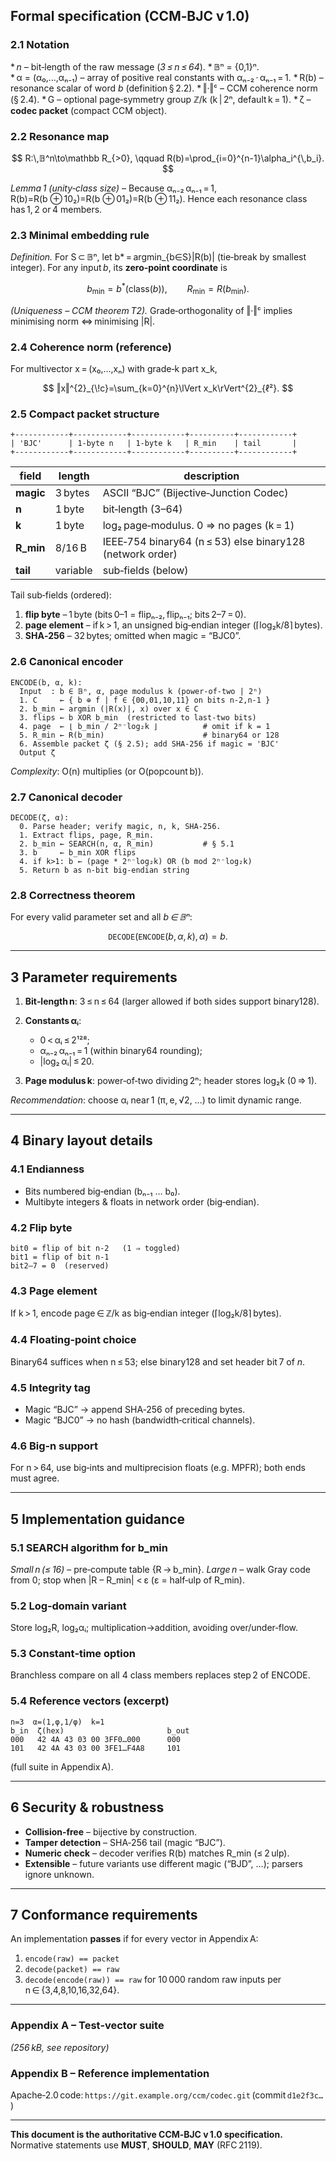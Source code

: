 ## Formal specification (CCM‑BJC v 1.0)

### 2.1 Notation

\* *n* – bit‑length of the raw message (*3 ≤ n ≤ 64*).
\* 𝔹ⁿ = {0,1}ⁿ.
\* α = (α₀,…,αₙ₋₁) – array of positive real constants with αₙ₋₂ · αₙ₋₁ = 1.
\* R(b) – resonance scalar of word *b* (definition § 2.2).
\* ‖·‖ᶜ – CCM coherence norm (§ 2.4).
\* G – optional page‑symmetry group ℤ/k (k | 2ⁿ, default k = 1).
\* ζ – **codec packet** (compact CCM object).

### 2.2 Resonance map

$$
R:\,𝔹^n\to\mathbb R_{>0}, \qquad  
R(b)=\prod_{i=0}^{n-1}\alpha_i^{\,b_i}.
$$

*Lemma 1 (unity‑class size)* – Because αₙ₋₂ αₙ₋₁ = 1,
 R(b)=R(b ⊕ 10₂)=R(b ⊕ 01₂)=R(b ⊕ 11₂).
Hence each resonance class has 1, 2 or 4 members.

### 2.3 Minimal embedding rule

*Definition.* For S ⊂ 𝔹ⁿ, let b\* = argmin\_{b∈S}|R(b)| (tie‑break by smallest integer).
For any input *b*, its **zero‑point coordinate** is

$$
b_{\min}=b^*(\text{class}(b)),\qquad
R_{\min}=R(b_{\min}).
$$

*(Uniqueness – CCM theorem T2).* Grade‑orthogonality of ‖·‖ᶜ implies minimising norm ⇔ minimising |R|.

### 2.4 Coherence norm (reference)

For multivector x = (x₀,…,xₙ) with grade‑k part x\_k,

$$
‖x‖^{2}_{\!c}=\sum_{k=0}^{n}\lVert x_k\rVert^{2}_{ℓ²}.
$$

### 2.5 Compact packet structure

```
+------------+------------+------------+----------+------------+
| 'BJC'      | 1‑byte n   | 1‑byte k   | R_min    | tail       |
+------------+------------+------------+----------+------------+
```

| field      | length   | description                                               |
| ---------- | -------- | --------------------------------------------------------- |
| **magic**  | 3 bytes  | ASCII “BJC” (Bijective‑Junction Codec)                    |
| **n**      | 1 byte   | bit‑length (3–64)                                         |
| **k**      | 1 byte   | log₂ page‑modulus. 0 ⇒ no pages (k = 1)                   |
| **R\_min** | 8/16 B   | IEEE‑754 binary64 (n ≤ 53) else binary128 (network order) |
| **tail**   | variable | sub‑fields (below)                                        |

Tail sub‑fields (ordered):

1. **flip byte** – 1 byte (bits 0–1 = flipₙ₋₂, flipₙ₋₁; bits 2–7 = 0).
2. **page element** – if k > 1, an unsigned big‑endian integer (⌈log₂k/8⌉ bytes).
3. **SHA‑256** – 32 bytes; omitted when magic = “BJC0”.

### 2.6 Canonical encoder

```
ENCODE(b, α, k):
  Input  : b ∈ 𝔹ⁿ, α, page modulus k (power‑of‑two | 2ⁿ)
  1. C     ← { b ⊕ f | f ∈ {00,01,10,11} on bits n‑2,n‑1 }
  2. b_min ← argmin (|R(x)|, x) over x ∈ C
  3. flips ← b XOR b_min  (restricted to last‑two bits)
  4. page  ← ⌊ b_min / 2ⁿ⁻log₂k ⌋          # omit if k = 1
  5. R_min ← R(b_min)                      # binary64 or 128
  6. Assemble packet ζ (§ 2.5); add SHA‑256 if magic = 'BJC'
  Output ζ
```

*Complexity*: O(n) multiplies (or O(popcount b)).

### 2.7 Canonical decoder

```
DECODE(ζ, α):
  0. Parse header; verify magic, n, k, SHA‑256.
  1. Extract flips, page, R_min.
  2. b_min ← SEARCH(n, α, R_min)           # § 5.1
  3. b     ← b_min XOR flips
  4. if k>1: b ← (page * 2ⁿ⁻log₂k) OR (b mod 2ⁿ⁻log₂k)
  5. Return b as n‑bit big‑endian string
```

### 2.8 Correctness theorem

For every valid parameter set and all *b ∈ 𝔹ⁿ*:

$$
\texttt{DECODE}(\texttt{ENCODE}(b,α,k),α)=b.
$$

---

## 3 Parameter requirements

1. **Bit‑length n**: 3 ≤ n ≤ 64 (larger allowed if both sides support binary128).
2. **Constants αᵢ**:

   * 0 < αᵢ ≤ 2¹²⁸;
   * αₙ₋₂ αₙ₋₁ = 1 (within binary64 rounding);
   * |log₂ αᵢ| ≤ 20.
3. **Page modulus k**: power‑of‑two dividing 2ⁿ; header stores log₂k (0 ⇒ 1).

*Recommendation*: choose αᵢ near 1 (π, e, √2, …) to limit dynamic range.

---

## 4 Binary layout details

### 4.1 Endianness

* Bits numbered big‑endian (bₙ₋₁ … b₀).
* Multibyte integers & floats in network order (big‑endian).

### 4.2 Flip byte

```
bit0 = flip of bit n‑2   (1 ⇒ toggled)
bit1 = flip of bit n‑1
bit2–7 = 0  (reserved)
```

### 4.3 Page element

If k > 1, encode page ∈ ℤ/k as big‑endian integer (⌈log₂k/8⌉ bytes).

### 4.4 Floating‑point choice

Binary64 suffices when n ≤ 53; else binary128 and set header bit 7 of *n*.

### 4.5 Integrity tag

* Magic “BJC” → append SHA‑256 of preceding bytes.
* Magic “BJC0” → no hash (bandwidth‑critical channels).

### 4.6 Big‑n support

For n > 64, use big‑ints and multiprecision floats (e.g. MPFR); both ends must agree.

---

## 5 Implementation guidance

### 5.1 SEARCH algorithm for b\_min

*Small n (≤ 16)* – pre‑compute table {R → b\_min}.
*Large n* – walk Gray code from 0; stop when |R – R\_min| < ε (ε = half‑ulp of R\_min).

### 5.2 Log‑domain variant

Store log₂R, log₂αᵢ; multiplication→addition, avoiding over/under‑flow.

### 5.3 Constant‑time option

Branchless compare on all 4 class members replaces step 2 of ENCODE.

### 5.4 Reference vectors (excerpt)

```
n=3  α=(1,φ,1/φ)  k=1
b_in  ζ(hex)                       b_out
000   42 4A 43 03 00 3FF0…000      000
101   42 4A 43 03 00 3FE1…F4A8     101
```

(full suite in Appendix A).

---

## 6 Security & robustness

* **Collision‑free** – bijective by construction.
* **Tamper detection** – SHA‑256 tail (magic “BJC”).
* **Numeric check** – decoder verifies R(b) matches R\_min (≤ 2 ulp).
* **Extensible** – future variants use different magic (“BJD”, …); parsers ignore unknown.

---

## 7 Conformance requirements

An implementation **passes** if for every vector in Appendix A:

1. `encode(raw) == packet`
2. `decode(packet) == raw`
3. `decode(encode(raw)) == raw` for 10 000 random raw inputs per n ∈ {3,4,8,10,16,32,64}.

---

### Appendix A – Test‑vector suite

*(256 kB, see repository)*

### Appendix B – Reference implementation

Apache‑2.0 code: `https://git.example.org/ccm/codec.git` (commit `d1e2f3c…`)

---

**This document is the authoritative CCM‑BJC v 1.0 specification.**
Normative statements use **MUST**, **SHOULD**, **MAY** (RFC 2119).&#x20;
